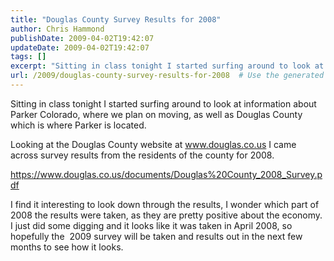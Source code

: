 ```yaml
---
title: "Douglas County Survey Results for 2008"
author: Chris Hammond
publishDate: 2009-04-02T19:42:07
updateDate: 2009-04-02T19:42:07
tags: []
excerpt: "Sitting in class tonight I started surfing around to look at information about Parker Colorado, where we plan on moving, as well as Douglas County which is where Parker is located.  Looking at the Douglas County website at www.douglas.co.us I came across survey results from the residents of the county for 2008.  https://www.douglas.co.us/documents/Douglas%20County_2008_Survey.pdf  I find it interesting to look down through the results, I wonder which part of 2008 the results were taken, as they are pretty positive about the economy. I just did some digging and it looks like it was taken in April 2008, so hopefully the  2009 survey will be taken and results out in the next few months to see how it looks."
url: /2009/douglas-county-survey-results-for-2008  # Use the generated URL with year
---
```

<p>Sitting in class tonight I started surfing around to look at information about Parker Colorado, where we plan on moving, as well as Douglas County which is where Parker is located.</p>  <p>Looking at the Douglas County website at <a href="https://www.douglas.co.us">www.douglas.co.us</a> I came across survey results from the residents of the county for 2008.</p>  <p><a title="https://www.douglas.co.us/documents/Douglas%20County_2008_Survey.pdf" href="https://www.douglas.co.us/documents/Douglas%20County_2008_Survey.pdf">https://www.douglas.co.us/documents/Douglas%20County_2008_Survey.pdf</a></p>  <p>I find it interesting to look down through the results, I wonder which part of 2008 the results were taken, as they are pretty positive about the economy. I just did some digging and it looks like it was taken in April 2008, so hopefully the  2009 survey will be taken and results out in the next few months to see how it looks.</p>
